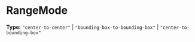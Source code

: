 # RangeMode

**Type:** `"center-to-center"` | `"bounding-box-to-bounding-box"` | `"center-to-bounding-box"`

